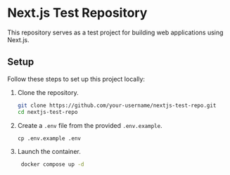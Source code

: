 # Next.js Test Repository

This repository serves as a test project for building web applications using Next.js.

## Setup

Follow these steps to set up this project locally:

1. Clone the repository.
    ```bash
    git clone https://github.com/your-username/nextjs-test-repo.git
    cd nextjs-test-repo
    ```
2. Create a `.env` file from the provided `.env.example`.
   ```shell
   cp .env.example .env
   ```
3. Launch the container.
   ```bash
    docker compose up -d
   ```
